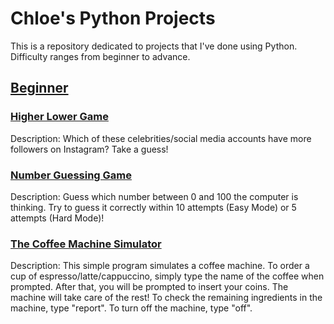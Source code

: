 # Chloe's Python Projects
This is a repository dedicated to projects that I've done using Python. Difficulty ranges from beginner to advance.

## [Beginner](https://github.com/miantingwang/python_projects/tree/main/beginner)
### [Higher Lower Game](https://github.com/miantingwang/python_projects/tree/main/beginner/higher-lower-game)
Description: Which of these celebrities/social media accounts have more followers on Instagram? Take a guess!

### [Number Guessing Game](https://github.com/miantingwang/python_projects/tree/main/beginner/number-guessing-game)
Description: Guess which number between 0 and 100 the computer is thinking. Try to guess it correctly within 10 attempts (Easy Mode) or 5 attempts (Hard Mode)!

### [The Coffee Machine Simulator](https://github.com/miantingwang/python_projects/tree/main/beginner/coffee-machine)
Description: This simple program simulates a coffee machine. To order a cup of espresso/latte/cappuccino, simply type the name of the coffee when prompted. After that, you will be prompted to insert your coins. The machine will take care of the rest! To check the remaining ingredients in the machine, type "report". To turn off the machine, type "off".
